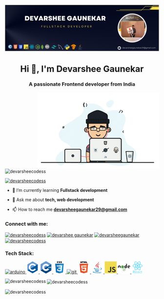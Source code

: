<img src="banner2.png">
<h1 align="center">Hi 👋, I'm Devarshee Gaunekar</h1>
<h3 align="center">A passionate Frontend developer from India</h3>

<img align="right" alt="gif" width ="400" src="gif.gif">
<p align="left"> <img src="https://komarev.com/ghpvc/?username=devarsheecodess&label=Profile%20views&color=0e75b6&style=flat" alt="devarsheecodess" /> </p>

<p align="left"> <a href="https://twitter.com/devarsheecodess" target="blank"><img src="https://img.shields.io/twitter/follow/devarsheecodess?logo=twitter&style=for-the-badge" alt="devarsheecodess" /></a> </p>

- 🌱 I’m currently learning **Fullstack development**

- 💬 Ask me about **tech, web development**

- 📫 How to reach me **devarsheegaunekar29@gmail.com**

<h3 align="left">Connect with me:</h3>
<p align="left">
<a href="https://twitter.com/devarsheecodess" target="blank"><img align="center" src="https://raw.githubusercontent.com/rahuldkjain/github-profile-readme-generator/master/src/images/icons/Social/twitter.svg" alt="devarsheecodess" height="30" width="40" /></a>
<a href="https://www.linkedin.com/in/devarshee-gaunekar-a06441257" target="blank"><img align="center" src="https://raw.githubusercontent.com/rahuldkjain/github-profile-readme-generator/master/src/images/icons/Social/linked-in-alt.svg" alt="devarshee gaunekar" height="30" width="40" /></a>
<a href="https://instagram.com/devarsheegaunekar" target="blank"><img align="center" src="https://raw.githubusercontent.com/rahuldkjain/github-profile-readme-generator/master/src/images/icons/Social/instagram.svg" alt="devarsheegaunekar" height="30" width="40" /></a>
<a href="https://www.leetcode.com/devarsheecodess" target="blank"><img align="center" src="https://raw.githubusercontent.com/rahuldkjain/github-profile-readme-generator/master/src/images/icons/Social/leet-code.svg" alt="devarsheecodess" height="30" width="40" /></a>
</p>

<h3 align="left">Tech Stack:</h3>
<p align="left"> <a href="https://www.arduino.cc/" target="_blank" rel="noreferrer"> <img src="https://cdn.worldvectorlogo.com/logos/arduino-1.svg" alt="arduino" width="40" height="40"/> </a> <a href="https://www.cprogramming.com/" target="_blank" rel="noreferrer"> <img src="https://raw.githubusercontent.com/devicons/devicon/master/icons/c/c-original.svg" alt="c" width="40" height="40"/> </a> <a href="https://www.w3schools.com/cpp/" target="_blank" rel="noreferrer"> <img src="https://raw.githubusercontent.com/devicons/devicon/master/icons/cplusplus/cplusplus-original.svg" alt="cplusplus" width="40" height="40"/> </a> <a href="https://www.w3schools.com/css/" target="_blank" rel="noreferrer"> <img src="https://raw.githubusercontent.com/devicons/devicon/master/icons/css3/css3-original-wordmark.svg" alt="css3" width="40" height="40"/> </a> <a href="https://git-scm.com/" target="_blank" rel="noreferrer"> <img src="https://www.vectorlogo.zone/logos/git-scm/git-scm-icon.svg" alt="git" width="40" height="40"/> </a> <a href="https://www.w3.org/html/" target="_blank" rel="noreferrer"> <img src="https://raw.githubusercontent.com/devicons/devicon/master/icons/html5/html5-original-wordmark.svg" alt="html5" width="40" height="40"/> </a> <a href="https://www.java.com" target="_blank" rel="noreferrer"> <img src="https://raw.githubusercontent.com/devicons/devicon/master/icons/java/java-original.svg" alt="java" width="40" height="40"/> </a> <a href="https://developer.mozilla.org/en-US/docs/Web/JavaScript" target="_blank" rel="noreferrer"> <img src="https://raw.githubusercontent.com/devicons/devicon/master/icons/javascript/javascript-original.svg" alt="javascript" width="40" height="40"/> </a> <a href="https://nodejs.org" target="_blank" rel="noreferrer"> <img src="https://raw.githubusercontent.com/devicons/devicon/master/icons/nodejs/nodejs-original-wordmark.svg" alt="nodejs" width="40" height="40"/> </a> <a href="https://reactjs.org/" target="_blank" rel="noreferrer"> <img src="https://raw.githubusercontent.com/devicons/devicon/master/icons/react/react-original-wordmark.svg" alt="react" width="40" height="40"/> </a> </p>

<p><img align="left" src="https://github-readme-stats.vercel.app/api/top-langs?username=devarsheecodess&show_icons=true&locale=en&layout=compact" alt="devarsheecodess" /></p>

<p>&nbsp;<img align="center" src="https://github-readme-stats.vercel.app/api?username=devarsheecodess&show_icons=true&locale=en" alt="devarsheecodess" /></p>

<p><img align="center" src="https://github-readme-streak-stats.herokuapp.com/?user=devarsheecodess&" alt="devarsheecodess" /></p>
